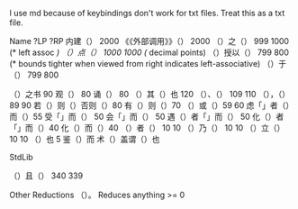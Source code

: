 I use md because of keybindings don't work for txt files. Treat this as a txt file.

Name ?LP ?RP
内建（）   2000
《《外部调用》》（） 2000
（）之（） 999 1000 (* left assoc *)
（）点（） 1000 1000 (* decimal points)
（）授以（） 799 800 (* bounds tighter when viewed from right indicates left-associative)
（）于（） 799 800

（）之书   90
观（）     80
诵（）     80
（）其（）也 120
（）、（） 109 110
（），（） 89 90
若（）则（）否则（）80
有（）则（）70
（）或（）59 60
虑「」者（）而（）55
受「」而（） 50
会「」而（） 50
遇（）者「」而（） 50
化（）者「」而（）40
化（）而（）40
（）者（） 10 10
（）乃（） 10 10
（）立（） 10 10
（）也    5
鉴（）而
术（）盖谓（）也

StdLib

（）且（） 340 339


Other Reductions
（）。   Reduces anything >= 0